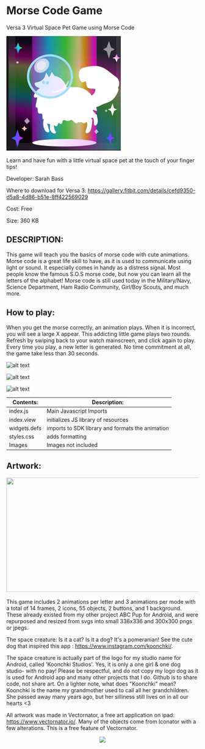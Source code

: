 # Morse Code Game
Versa 3 Virtual Space Pet Game using Morse Code

![alt text](https://github.com/SarahBass/ClockfacePomeranianFitBit/blob/main/animatedpngfitbitdog.png)

Learn and have fun with a little virtual space pet at the touch of your finger tips!

Developer: Sarah Bass

Where to download for Versa 3: https://gallery.fitbit.com/details/cefd9350-d5a8-4d86-b51e-8ff422569029

Cost: Free

Size: 360 KB 

## DESCRIPTION: 

This game will teach you the basics of morse code with cute animations. Morse code is a great life skill to have, as it is used to communicate using light or sound. It especially comes in handy as a distress signal. Most people know the famous S.O.S morse code, but now you can learn all the letters of the alphabet! Morse code is still used today in the Military/Navy, Science Department, Ham Radio Community, Girl/Boy Scouts, and much more.  

## How to play: 
When you get the morse correctly, an animation plays. When it is incorrect, you will see a large X appear. This addicting little game plays
two rounds. Refresh by swiping back to your watch mainscreen, and click again to play. Every time you play, a new letter is generated.
 No time commitment at all, the game take less than 30 seconds. 

![alt text](https://github.com/SarahBass/MorseCodeGame/blob/main/_Icon_design_9.png)

![alt text](https://github.com/SarahBass/MorseCodeGame/blob/main/_Icon_design_9%202.png)

![alt text](https://github.com/SarahBass/MorseCodeGame/blob/main/_Icon_design_9%203.png)

Contents: | Description:
--------- | ------------
index.js  | Main Javascript Imports
index.view | initializes JS library of resources
widgets.defs | imports to SDK library and formats the animation
styles.css | adds formatting
Images    | Images not included 

## Artwork: 
<p align="center">
<img src="https://github.com/SarahBass/MorseCodeGame/blob/main/GitHub.png" width="600" height="300">
</p>

This game includes 2 animations per letter and 3 animations per mode with a total of 14 frames, 2 icons, 55 objects, 2 buttons, and 1 background. These already existed from my other project ABC Pup for Android, and were repurposed and resized from svgs into small 336x336 and 300x300 pngs or jpegs.

The space creature: Is it a cat? Is it a dog? It's a pomeranian! See the cute dog that inspired this app : https://www.instagram.com/koonchki/. 

The space creature is actually part of the logo for my studio name for Android, called 'Koonchki Studios'. Yes, it is only a one girl & one dog studio- with no pay! Please be respectful, and do not copy my logo dog as it is used for Android app and many other projects that I do. Github is to share code, not share art. On a lighter note, what does "Koonchki" mean? Koonchki is the name my grandmother used to call all her grandchildren. She passed away many years ago, but her silliness still lives on in all our hearts <3

All artwork was made in Vectornator, a free art application on ipad: https://www.vectornator.io/. 
Many of the objects come from Iconator with a few alterations. This is a free feature of Vectornator. 

<p align="center">
<img src= "https://github.com/SarahBass/MorseCodeGame/blob/main/Untitled.png">
</p>
